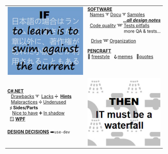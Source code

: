 <table>
 <tr valign="top">
    <td>
      <picture><img src="README+/_rsc/_img/memes/learn_is_swim.jpg" alt="If to learn is to swim against the current ..." /><picture>
    </td><td>
     <a href="README+/software/ArcDeco"><b>SOFTWARE</b></a><br/>
     &nbsp;&nbsp;<a href="README+/software/~design/names">Names</a>
     ➰
      <a href="README+/software/docu/">Docu</a>
     ➰
     <a href="README+/software/~design/samples">Samples</a><br/>
     <div dir="rtl"><a href="README+/software/~design/"><b><i>all design notes</i>...</b></a></div>
      &nbsp;&nbsp;<a href="README+/software/QA/README+/code-quality.md">Code quality</a> 
    ➿
     <a href="README+/software/QA/README+/tests-pitfalls.md">Tests pitfalls</a>
     <div dir="rtl">...more QA & tests</div>
     <p>&nbsp;&nbsp;
     <a href="README+/software/~design/drive">Drive</a>
     ➿
     <a href="README+/software/mngmnt">Organization</a>
     </p>
     <a href="README+/pencraft"><b>PENCRAFT</b></a><br/>
      🥱&nbsp;<a href="README+/pencraft/README+/opuses/freestyle/README.md">freestyle</a>
     &nbsp;
🪝<a href="README+/pencraft/README+/opuses/memes">memes</a>
           &nbsp;
🥨<a href="README+/pencraft/README+/opuses/quotes">quotes</a>
     </td>
</tr><tr></tr><tr><td>
<a href="README+/.net/"><b>C#.NET</b></a><br/>
&nbsp;&nbsp;&nbsp;<a href="README+/.net/README+/cs-drawbacks.md">Drawbacks</a>&nbsp;➰&nbsp;
<a href="README+/.net/README+/cs-lacks.md">Lacks</a>&nbsp;➗&nbsp;
  <a href="README+/.net/README+/cs-hints.md"><b>Hints</b></a>
 <br/>
&nbsp;&nbsp;&nbsp;<a href="README+/.net/README+/cs-malpractice.md">Malpractices</a>&nbsp;➗&nbsp;<a href="README+/.net/README+/cs-feat_underused.md">Underused</a>
 <br />
 &nbsp;&nbsp;<b>♯</b>&nbsp;<b>Sides/Parts</b>
   <br/>
&nbsp;&nbsp;&nbsp;&nbsp;<a href="README+/.net/README+/parts/cs-lacks-parts.md">Nice to have</a>&nbsp;➕&nbsp;<a href="README+/.net/README+/parts/cs-feat_shadow.md">In shadow</a><br/>
  &nbsp;&nbsp;🪟&nbsp;<a href="README+/.net/README+/wpf"><b>WPF</b></a><br/>
      <br/>
     <b><a href="https://github.com/Kyriosity/use-dev/blob/main/README+/decisions">DESIGN DECISIONS</a></b>&nbsp;➡️<code>use-dev</code>
</td><td>
      <picture><img src="README+/_rsc/_img/memes/IT_is_waterfall.jpg" alt="... then IT must be a waterfall" /><picture>
     </td>
</table>
